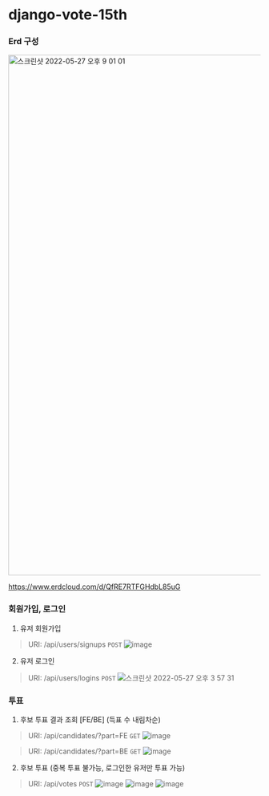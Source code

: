 # django-vote-15th

### Erd 구성
<img width="1038" alt="스크린샷 2022-05-27 오후 9 01 01" src="https://user-images.githubusercontent.com/59060780/170695491-b80cc391-e290-4fcf-a7d2-65e53850b5c6.png">

https://www.erdcloud.com/d/QfRE7RTFGHdbL85uG

### 회원가입, 로그인
1. 유저 회원가입
> URI: /api/users/signups `POST`
![image](https://user-images.githubusercontent.com/59060780/170649600-af7be397-f2c2-4d4d-a158-6faeabf7ea54.png)

2. 유저 로그인
> URI: /api/users/logins `POST`
![스크린샷 2022-05-27 오후 3 57 31](https://user-images.githubusercontent.com/59060780/170649095-24e303aa-e6ef-408a-8d4e-ae37046e18bc.png)


### 투표
1. 후보 투표 결과 조회 [FE/BE] (득표 수 내림차순)
> URI: /api/candidates/?part=FE `GET`
![image](https://user-images.githubusercontent.com/63996052/170671996-afa4b312-5cfc-4771-92ab-f5e45cc7c884.png)

> URI: /api/candidates/?part=BE `GET`
![image](https://user-images.githubusercontent.com/63996052/170671946-83bb6bcd-df9e-4310-9a66-8d830177f9f3.png)

2. 후보 투표 (중복 투표 불가능, 로그인한 유저만 투표 가능)
> URI: /api/votes `POST`
![image](https://user-images.githubusercontent.com/63996052/170424183-0908ea53-ee5c-464e-be70-70cb28c0b78b.png)
![image](https://user-images.githubusercontent.com/63996052/170671346-30e18559-63ca-482c-ae30-53a7549b3c8e.png)
![image](https://user-images.githubusercontent.com/63996052/170670297-6c51ebe4-90e9-474e-ad18-a188a1a9c054.png)
